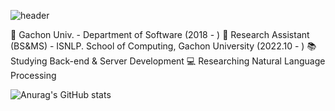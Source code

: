 ![header](https://capsule-render.vercel.app/api?type=waving&color=auto&height=300&section=header&text=Test%20render&fontSize=90)


🏫 Gachon Univ. - Department of Software (2018 - )
🔬 Research Assistant (BS&MS) - ISNLP. School of Computing, Gachon University (2022.10 - )
📚 Studying Back-end & Server Development
💻 Researching Natural Language Processing



![Anurag's GitHub stats](https://github-readme-stats.vercel.app/api?username=YEonleo&show_icons=true&theme=radical)

